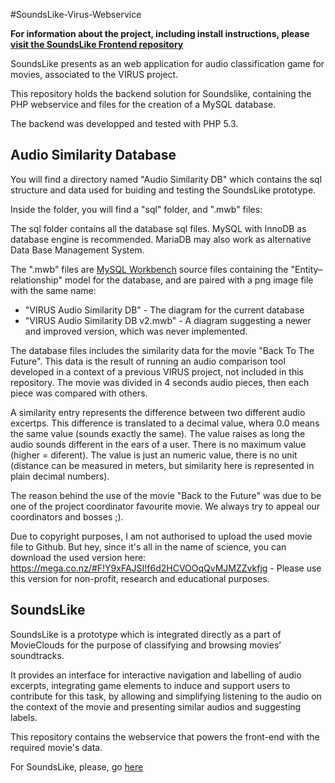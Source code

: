 #SoundsLike-Virus-Webservice

**For information about the project, including install instructions, please [visit the SoundsLike Frontend repository](https://github.com/Semogj/SoundsLike-Frontend/)**

SoundsLike presents as an web application for audio classification game for movies, associated to the VIRUS project.

This repository holds the backend solution for Soundslike, containing the PHP webservice and files for the creation of a MySQL database.

The backend was developped and tested with PHP 5.3.

## Audio Similarity Database

You will find a directory named "Audio Similarity DB" which contains the sql structure and data used for buiding and testing the SoundsLike prototype.

Inside the folder, you will find a "sql" folder, and ".mwb" files:

The sql folder contains all the database sql files. MySQL with InnoDB as database engine is recommended. MariaDB may also work as alternative Data Base Management System. 

The ".mwb" files are [MySQL Workbench](https://www.mysql.com/products/workbench/) source files containing the "Entity–relationship" model for the database, and are paired with a png image file with the same name:

- "VIRUS Audio Similarity DB" - The diagram for the current database
- "VIRUS Audio Similarity DB v2.mwb" - A diagram suggesting a newer and improved version, which was never implemented.

The database files includes the similarity data for the movie "Back To The Future". This data is the result of running an audio comparison tool developed in a context of a previous VIRUS project, not included in this repository. The movie was divided in 4 seconds audio pieces, then each piece was compared with others.

A similarity entry represents the difference between two different audio excertps. This difference is translated to a decimal value, whera 0.0 means the same value (sounds exactly the same). The value raises as long the audio sounds different in the ears of a user. There is no maximum value (higher = diferent). The value is just an numeric value, there is no unit (distance can be measured in meters, but similarity here is represented in plain decimal numbers).

The reason behind the use of the movie "Back to the Future" was due to be one of the project coordinator favourite movie. We always try to appeal our coordinators and bosses ;).

Due to copyright purposes, I am not authorised to upload the used movie file to Github. But hey, since it's all in the name of science, you can download the used version here: https://mega.co.nz/#F!Y9xFAJSI!f6d2HCVOOqQvMJMZZvkfjg - Please use this version for non-profit, research and educational purposes.

## SoundsLike

SoundsLike is a prototype which is integrated directly as a part of MovieClouds for the purpose of classifying and browsing movies’ soundtracks.

It provides an interface for interactive navigation and labelling of audio excerpts, integrating game elements to induce and support users to contribute for this task, by allowing and simplifying listening to the audio on the context of the movie and presenting similar audios and suggesting labels.

This repository contains the webservice that powers the front-end with the required movie's data.

For SoundsLike, please, go [here](https://github.com/Semogj/SoundsLike-Frontend/)
